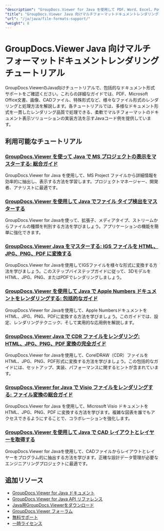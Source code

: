 ```yaml
---
"description": "GroupDocs.Viewer for Java を使用して PDF、Word、Excel、PowerPoint などの複数のドキュメント形式をレンダリングおよびサポートするための完全なチュートリアル。"
"title": "GroupDocs.Viewer Java 向けマルチフォーマットドキュメントレンダリングチュートリアル"
"url": "/ja/java/file-formats-support/"
"weight": 8
---
```


# GroupDocs.Viewer Java 向けマルチフォーマットドキュメントレンダリングチュートリアル

GroupDocs.ViewerのJava向けチュートリアルで、包括的なドキュメント形式サポートをご確認ください。これらの詳細なガイドでは、PDF、Microsoft Office文書、画像、CADファイル、特殊形式など、様々なファイル形式のレンダリングと処理方法を解説します。各チュートリアルでは、多様なドキュメント形式を一貫したレンダリング品質で処理できる、柔軟でマルチフォーマットのドキュメント表示ソリューションの実装方法を示すJavaコード例を提供しています。

## 利用可能なチュートリアル

### [GroupDocs.Viewer を使って Java で MS プロジェクトの表示をマスターする: 総合ガイド](./mastering-ms-project-viewing-groupdocs-java/)
GroupDocs.Viewer for Java を使用して、MS Project ファイルから詳細情報を効率的に抽出し、表示する方法を学習します。プロジェクトマネージャー、開発者、アナリストに最適です。

### [GroupDocs.Viewer を使用して Java でファイル タイプ検出をマスターする](./mastering-file-type-detection-java-groupdocs-viewer/)
GroupDocs.Viewer for Javaを使って、拡張子、メディアタイプ、ストリームからファイルの種類を判別する方法を学びましょう。アプリケーションの機能を簡単に強化できます。

### [GroupDocs.Viewer Java をマスターする: IGS ファイルを HTML、JPG、PNG、PDF に変換する](./groupdocs-viewer-java-igs-rendering-html-jpg-png-pdf/)
GroupDocs.Viewer for Javaを使用してIGSファイルを様々な形式に変換する方法を学びましょう。このステップバイステップガイドに従って、3DモデルをHTML、JPG、PNG、またはPDFでレンダリングしましょう。

### [GroupDocs.Viewer を使用して Java で Apple Numbers ドキュメントをレンダリングする: 包括的なガイド](./render-numbers-groupdocs-viewer-java/)
GroupDocs.Viewer for Javaを使用して、Apple NumbersドキュメントをHTML、JPG、PNG、PDFに変換する方法を学びましょう。このガイドでは、設定、レンダリングテクニック、そして実用的な応用例を解説します。

### [GroupDocs.Viewer Java で CDR ファイルをレンダリング: HTML、JPG、PNG、PDF 変換の完全ガイド](./render-cdr-documents-groupdocs-viewer-java-guide/)
GroupDocs.Viewer for Javaを使用して、CorelDRAW（CDR）ファイルをHTML、JPG、PNG、PDF形式に変換する方法を学びましょう。この包括的なガイドには、セットアップ、実装、パフォーマンスに関するヒントが含まれています。

### [GroupDocs.Viewer for Java で Visio ファイルをレンダリングする: ファイル変換の総合ガイド](./render-visio-files-groupdocs-viewer-java/)
GroupDocs.Viewer for Java を使用して、Microsoft Visio ドキュメントを HTML、JPG、PNG、PDF に変換する方法を学びます。複雑な図表を誰でもアクセスできるようにすることで、コラボレーションを強化します。

### [GroupDocs.Viewer を使用して Java で CAD レイアウトとレイヤーを取得する](./retrieve-cad-layouts-groupdocs-viewer-java/)
GroupDocs.Viewer for Javaを使用して、CADファイルからレイアウトとレイヤーをプログラム的に抽出する方法を学びます。正確な設計データ管理が必要なエンジニアリングプロジェクトに最適です。

## 追加リソース

- [GroupDocs.Viewer for Java ドキュメント](https://docs.groupdocs.com/viewer/java/)
- [GroupDocs.Viewer for Java API リファレンス](https://reference.groupdocs.com/viewer/java/)
- [Java用GroupDocs.Viewerをダウンロード](https://releases.groupdocs.com/viewer/java/)
- [GroupDocs.Viewer フォーラム](https://forum.groupdocs.com/c/viewer/9)
- [無料サポート](https://forum.groupdocs.com/)
- [一時ライセンス](https://purchase.groupdocs.com/temporary-license/)